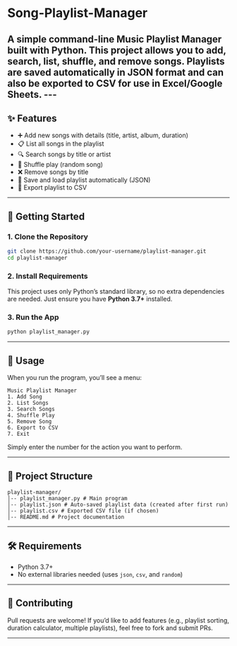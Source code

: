 # Song-Playlist-Manager
A simple command-line **Music Playlist Manager** built with Python. This project allows you to add, search, list, shuffle, and remove songs. Playlists are saved automatically in **JSON** format and can also be exported to **CSV** for use in Excel/Google Sheets.   ---
---


## ✨ Features
- ➕ Add new songs with details (title, artist, album, duration)
- 📋 List all songs in the playlist
- 🔍 Search songs by title or artist
- 🔀 Shuffle play (random song)
- ❌ Remove songs by title
- 💾 Save and load playlist automatically (JSON)
- 📂 Export playlist to CSV


---


## 🚀 Getting Started


### 1. Clone the Repository
```bash
git clone https://github.com/your-username/playlist-manager.git
cd playlist-manager
```


### 2. Install Requirements
This project uses only Python’s standard library, so no extra dependencies are needed. Just ensure you have **Python 3.7+** installed.


### 3. Run the App
```bash
python playlist_manager.py
```


---


## 📖 Usage
When you run the program, you’ll see a menu:
```
Music Playlist Manager
1. Add Song
2. List Songs
3. Search Songs
4. Shuffle Play
5. Remove Song
6. Export to CSV
7. Exit
```


Simply enter the number for the action you want to perform.


---


## 📂 Project Structure
```
playlist-manager/
│-- playlist_manager.py # Main program
│-- playlist.json # Auto-saved playlist data (created after first run)
│-- playlist.csv # Exported CSV file (if chosen)
│-- README.md # Project documentation
```


---


## 🛠 Requirements
- Python 3.7+
- No external libraries needed (uses `json`, `csv`, and `random`)


---


## 🤝 Contributing
Pull requests are welcome! If you’d like to add features (e.g., playlist sorting, duration calculator, multiple playlists), feel free to fork and submit PRs.


---

